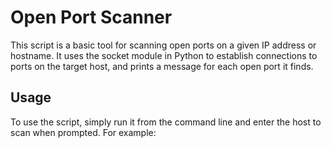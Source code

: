 # Open Port Scanner

This script is a basic tool for scanning open ports on a given IP address or hostname. It uses the socket module in Python to establish connections to ports on the target host, and prints a message for each open port it finds.

## Usage

To use the script, simply run it from the command line and enter the host to scan when prompted. For example:
